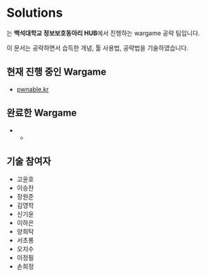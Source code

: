 # Solutions

는 **백석대학교 정보보호동아리 HUB**에서 진행하는 wargame 공략 팀입니다.

이 문서는 공략하면서 습득한 개념, 툴 사용법, 공략법을 기술하였습니다.

## 현재 진행 중인 Wargame

* [pwnable.kr](/pwnable.kr)

## 완료한 Wargame

* -

## 기술 참여자

* 고윤호
* 이승찬
* 장원준
* 김영학
* 신기윤
* 이하은
* 양희탁
* 서초롱
* 오지수
* 이정필
* 손희정



